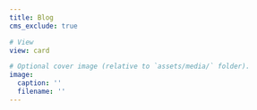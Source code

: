 ```yaml
---
title: Blog
cms_exclude: true

# View
view: card

# Optional cover image (relative to `assets/media/` folder).
image:
  caption: ''
  filename: ''
---
```


